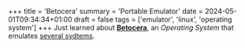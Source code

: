 +++
title = 'Betocera'
summary = 'Portable Emulator'
date = 2024-05-01T09:34:34+01:00
draft = false
tags = ['emulator', 'linux', 'operating system']
+++
Just learned about [**Betocera**](https://batocera.org/), an *Operating System* that emulates [several sydtems](https://wiki.batocera.org/systems).
